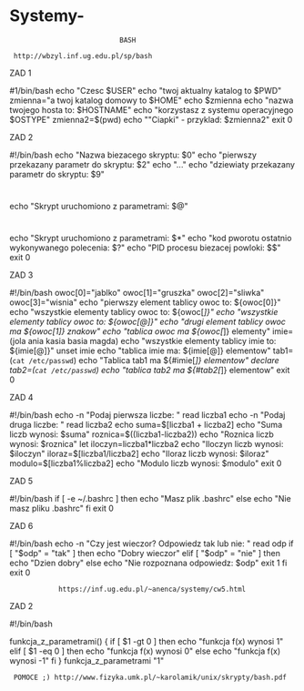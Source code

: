 Systemy-
========

                               BASH
     
     http://wbzyl.inf.ug.edu.pl/sp/bash

ZAD 1

#1/bin/bash
echo "Czesc $USER"
echo "twoj aktualny katalog to $PWD"
zmienna="a twoj katalog domowy to $HOME"
echo $zmienna
echo "nazwa twojego hosta to: $HOSTNAME"
echo "korzystasz z systemu operacyjnego $OSTYPE"
zmienna2=$(pwd)
echo "\"Ciapki\" - przyklad: $zmienna2"
exit 0

ZAD 2

#!/bin/bash
echo "Nazwa biezacego skryptu: $0"
echo "pierwszy przekazany parametr do skryptu: $2"
echo "..."
echo "dziewiaty przekazany parametr do skryptu: $9"
#
echo "Skrypt uruchomiono z parametrami: $@"
#
echo "Skrypt uruchomiono z parametrami: $*"
echo "kod pworotu ostatnio wykonywanego polecenia: $?"
echo "PID procesu biezacej powloki: $$"
exit 0 

ZAD 3

#!/bin/bash
owoc[0]="jablko"
owoc[1]="gruszka"
owoc[2]="sliwka"
owoc[3]="wisnia"
echo "pierwszy element tablicy owoc to: ${owoc[0]}"
echo "wszystkie elementy tablicy owoc to: ${owoc[*]}"
echo "wszystkie elementy tablicy owoc to: ${owoc[@]}"
echo "drugi element tablicy owoc ma ${owoc[1]} znakow"
echo "tablica owoc ma ${owoc[*]} elementy"
imie=(jola ania kasia basia magda)
echo "wszystkie elementy tablicy imie to: ${imie[@]}"
unset imie
echo "tablica imie ma: ${imie[@]} elementow"
tab1=(`cat /etc/passwd`)
echo "Tablica tab1 ma ${#imie[*]} elementow"
declare tab2=(`cat /etc/passwd`)
echo "tablica tab2 ma ${#tab2[*]} elementow"
exit 0

ZAD 4

#!/bin/bash
echo -n "Podaj pierwsza liczbe: "
read liczba1
echo -n "Podaj druga liczbe: "
read liczba2
echo
suma=$[liczba1 + liczba2]
echo "Suma liczb wynosi: $suma"
roznica=$((liczba1-liczba2))
echo "Roznica liczb wynosi: $roznica"
let iloczyn=liczba1*liczba2
echo "Iloczyn liczb wynosi: $iloczyn"
iloraz=$[liczba1/liczba2]
echo "Iloraz liczb wynosi: $iloraz"
modulo=$[liczba1%liczba2]
echo "Modulo liczb wynosi: $modulo"
exit 0

ZAD 5

#!/bin/bash
if [ -e ~/.bashrc ]
then echo "Masz plik .bashrc"
else echo "Nie masz pliku .bashrc"
fi
exit 0

ZAD 6

#!/bin/bash
echo -n "Czy jest wieczor? Odpowiedz tak lub nie: "
read odp
if [ "$odp" = "tak" ]
then echo "Dobry wieczor"
elif [ "$odp" = "nie" ]
then echo "Dzien dobry"
else
  echo "Nie rozpoznana odpowiedz: $odp"
  exit 1
fi
exit 0

                https://inf.ug.edu.pl/~anenca/systemy/cw5.html
                
ZAD 2

#!/bin/bash

funkcja_z_parametrami()
{
if [ $1 -gt 0 ] 
then echo "funkcja f(x) wynosi 1"
elif [ $1 -eq 0 ] 
then echo "funkcja f(x) wynosi 0"
else echo "funkcja f(x) wynosi -1"
fi
}
funkcja_z_parametrami "1"


     POMOCE ;) http://www.fizyka.umk.pl/~karolamik/unix/skrypty/bash.pdf
